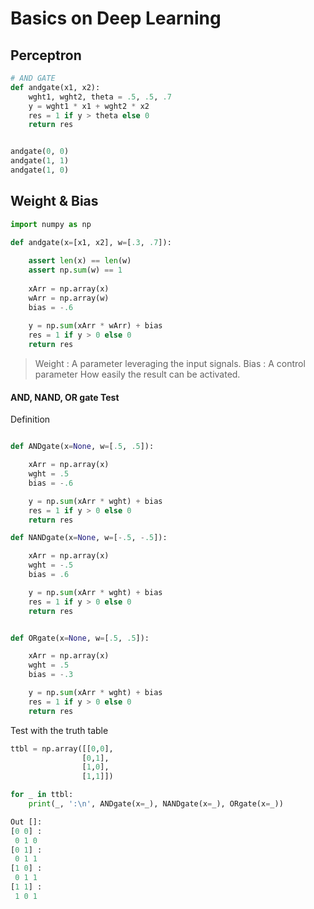 # Basics on Deep Learning

## Perceptron

```python
# AND GATE
def andgate(x1, x2):
    wght1, wght2, theta = .5, .5, .7
    y = wght1 * x1 + wght2 * x2
    res = 1 if y > theta else 0
    return res


andgate(0, 0)
andgate(1, 1)
andgate(1, 0)
```

## Weight & Bias
```python
import numpy as np

def andgate(x=[x1, x2], w=[.3, .7]):
   
    assert len(x) == len(w)
    assert np.sum(w) == 1
    
    xArr = np.array(x)
    wArr = np.array(w)
    bias = -.6
    
    y = np.sum(xArr * wArr) + bias
    res = 1 if y > 0 else 0
    return res
```

>Weight : A parameter leveraging the input signals.
> Bias  : A control parameter How easily the result can be activated.


#### AND, NAND, OR gate Test

Definition
```python

def ANDgate(x=None, w=[.5, .5]):

    xArr = np.array(x)
    wght = .5
    bias = -.6

    y = np.sum(xArr * wght) + bias
    res = 1 if y > 0 else 0
    return res

def NANDgate(x=None, w=[-.5, -.5]):

    xArr = np.array(x)
    wght = -.5
    bias = .6

    y = np.sum(xArr * wght) + bias
    res = 1 if y > 0 else 0
    return res


def ORgate(x=None, w=[.5, .5]):

    xArr = np.array(x)
    wght = .5
    bias = -.3

    y = np.sum(xArr * wght) + bias
    res = 1 if y > 0 else 0
    return res
```

Test with the truth table
```python
ttbl = np.array([[0,0],
                [0,1],
                [1,0],
                [1,1]])

for _ in ttbl:
    print(_, ':\n', ANDgate(x=_), NANDgate(x=_), ORgate(x=_))

Out []:
[0 0] :
 0 1 0
[0 1] :
 0 1 1
[1 0] :
 0 1 1
[1 1] :
 1 0 1
```

